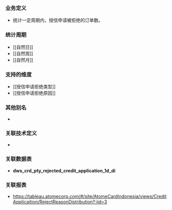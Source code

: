 ### 业务定义

* 统计一定周期内，授信申请被拒绝的订单数。
### 统计周期

* [[自然日]]
* [[自然周]]
* [[自然月]]
### 支持的维度

* [[授信申请拒绝类型]]
* [[授信申请拒绝原因]]
### 其他别名

* 
### 关联技术定义

* 
### 关联数据表

* **dws_crd_pty_rejected_credit_application_1d_di**
### 关联报表
* https://tableau.atomecorp.com/#/site/AtomeCardIndonesia/views/CreditApplicaition/RejectReasonDistribution?:iid=3